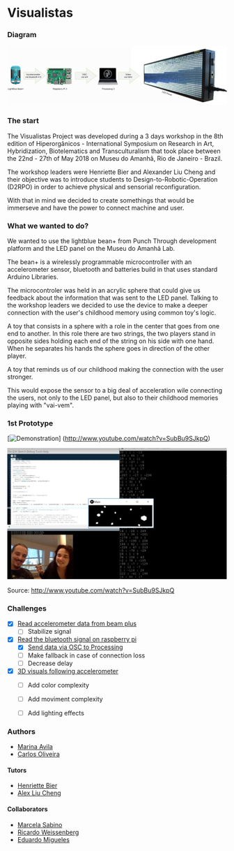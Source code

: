 # Visualistas

### Diagram
![Diagram](diagram.png)

### The start

The Visualistas Project was developed during a 3 days workshop in the 8th edition of Hiperorgânicos - International Symposium on Research in Art, Hybridization, Biotelematics and Transculturalism that took place between the 22nd - 27th of May 2018 on Museu do Amanhã, Rio de Janeiro - Brazil.

The workshop leaders were Henriette Bier and Alexander Liu Cheng and their objective was to introduce students to Design-to-Robotic-Operation (D2RPO) in order to achieve physical and sensorial reconfiguration.

With that in mind we decided to create somethings that would be immerseve and have the power to connect machine and user.


### What we wanted to do?

We wanted to use the lightblue bean+ from Punch Through development platform and the LED panel on the Museu do Amanhã Lab.

The bean+ is a wirelessly programmable microcontroller with an accelerometer sensor, bluetooth and batteries build in that uses standard Arduino Libraries.

The microcontroler was held in an acrylic sphere that could give us feedback about the information that was sent to the LED panel. Talking to the workshop leaders we decided to use the device to make a deeper connection with the user's childhood memory using common toy's logic.

A toy that consists in a sphere with a role in the center that goes from one end to another. In this role there are two strings, the two players stand in opposite sides holding each end of the string on his side with one hand. When he separates his hands the sphere goes in direction of the other player.

A toy that reminds us of our childhood making the connection with the user stronger.

This would expose the sensor to a big deal of acceleration wile connecting the users, not only to the LED panel, but also to their childhood memories playing with "vai-vem".



### 1st Prototype
[![Demonstration](http://img.youtube.com/vi/SubBu9SJkpQ/0.jpg)]
(http://www.youtube.com/watch?v=SubBu9SJkpQ)

![Demonstration](photos/01-prototype.png)

Source: http://www.youtube.com/watch?v=SubBu9SJkpQ

### Challenges
- [x] [Read accelerometer data from beam plus](https://github.com/Vamoss/visualistas/blob/master/lightblue-beanplus/main.c#L11 "Read accelerometer data from beam plus")
    - [ ] Stabilize signal
- [x] [Read the bluetooth signal on raspberry pi](https://github.com/Vamoss/visualistas/blob/master/raspberry-python/main.py#L55 "Read the bluetooth signal on raspberry pi")
    - [x] [Send data via OSC to Processing](https://github.com/Vamoss/visualistas/blob/master/raspberry-python/main.py#L72 "Send data via OSC to Processing")
    - [ ] Make fallback in case of connection loss
	- [ ] Decrease delay
- [x] [3D visuals following accelerometer](https://github.com/Vamoss/visualistas/blob/master/processing3/Main/Main.pde#L57 "3D visuals following accelerometer")
    - [ ] Add color complexity
    - [ ] Add moviment complexity
	- [ ] Add lighting effects




### Authors
- [Marina Avila](https://github.com/MarinaAvila)
- [Carlos Oliveira](https://github.com/vamoss)

#### Tutors
- [Henriette Bier](https://staff.tudelft.nl/H.H.Bier/)
- [Alex Liu Cheng](https://www.tudelft.nl/staff/a.liucheng/)

#### Collaborators
- [Marcela Sabino](https://www.linkedin.com/in/marcela-sabino-4564895/)
- [Ricardo Weissenberg](https://www.linkedin.com/in/ricardo-weissenberg-8583ba124/)
- [Eduardo Migueles](https://www.linkedin.com/in/eduardo-migueles-05009612a)